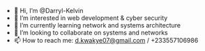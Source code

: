 - 👋 Hi, I’m @Darryl-Kelvin
- 👀 I’m interested in web development & cyber security
- 🌱 I’m currently learning network and systems architecture
- 💞️ I’m looking to collaborate on systems and networks
- 📫 How to reach me: d.kwakye07@gmail.com / +233557106986

<!---
Darryl-Kel/Darryl-Kel is a ✨ special ✨ repository because its `README.md` (this file) appears on your GitHub profile.
You can click the Preview link to take a look at your changes.
--->
